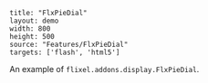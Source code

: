 ```
title: "FlxPieDial"
layout: demo
width: 800
height: 500
source: "Features/FlxPieDial"
targets: ['flash', 'html5']
```

An example of `flixel.addons.display.FlxPieDial`.